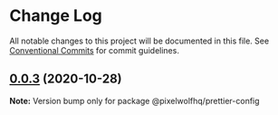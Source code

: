 # Change Log

All notable changes to this project will be documented in this file.
See [Conventional Commits](https://conventionalcommits.org) for commit guidelines.

## [0.0.3](https://github.com/PixelwolfHQ/front-end/compare/v0.0.2...v0.0.3) (2020-10-28)

**Note:** Version bump only for package @pixelwolfhq/prettier-config
